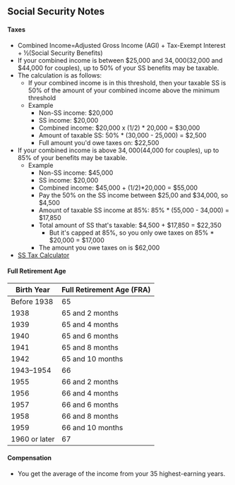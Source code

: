 ## Social Security Notes

#### Taxes
- Combined Income=Adjusted Gross Income (AGI) + Tax-Exempt Interest + ½(Social Security Benefits)
- If your combined income is between $25,000 and $34,000 ($32,000 and $44,000 for couples), up to 50% of your SS benefits may be taxable.
- The calculation is as follows:
  - If your combined income is in this threshold, then your taxable SS is 50% of the amount of your combined income above the minimum threshold
  - Example
    - Non-SS income: $20,000
    - SS income: $20,000
    - Combined income: $20,000 x (1/2) * 20,000 = $30,000
    - Amount of taxable SS: 50% * (30,000 - 25,000) = $2,500
    - Full amount you'd owe taxes on: $22,500
- If your combined income is above $34,000 ($44,000 for couples), up to 85% of your benefits may be taxable.
  - Example
    - Non-SS income: $45,000
    - SS income: $20,000
    - Combined income: $45,000 + (1/2)*20,000 = $55,000
    - Pay the 50% on the SS income between $25,00 and $34,000, so $4,500
    - Amount of taxable SS income at 85%: 85% * (55,000 - 34,000) = $17,850
    - Total amount of SS that's taxable: $4,500 + $17,850 = $22,350
      - But it's capped at 85%, so you only owe taxes on 85% * $20,000 = $17,000
    - The amount you owe taxes on is $62,000
- [SS Tax Calculator](https://www.covisum.com/resources/taxable-social-security-calculator)

#### Full Retirement Age
| Birth Year       | Full Retirement Age (FRA) |
|------------------|---------------------------|
| Before 1938      | 65                        |
| 1938             | 65 and 2 months           |
| 1939             | 65 and 4 months           |
| 1940             | 65 and 6 months           |
| 1941             | 65 and 8 months           |
| 1942             | 65 and 10 months          |
| 1943–1954        | 66                        |
| 1955             | 66 and 2 months           |
| 1956             | 66 and 4 months           |
| 1957             | 66 and 6 months           |
| 1958             | 66 and 8 months           |
| 1959             | 66 and 10 months          |
| 1960 or later    | 67                        |



#### Compensation
- You get the average of the income from your 35 highest-earning years.
